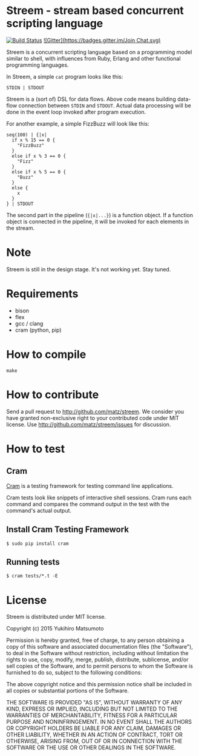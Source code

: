 # Streem - stream based concurrent scripting language

[![Build Status](https://travis-ci.org/matz/streem.svg?branch=master)](https://travis-ci.org/matz/streem)
[![Gitter](https://badges.gitter.im/Join Chat.svg)](https://gitter.im/matz/streem?utm_source=badge&utm_medium=badge&utm_campaign=pr-badge&utm_content=badge)

Streem is a concurrent scripting language based on a programming model
similar to shell, with influences from Ruby, Erlang and other
functional programming languages.

In Streem, a simple `cat` program looks like this:

```
STDIN | STDOUT
```

Streem is a (sort of) DSL for data flows.  Above code means
building data-flow connection between `STDIN` and `STDOUT`.
Actual data processing will be done in the event loop
invoked after program execution.

For another example, a simple FizzBuzz will look like this:

```
seq(100) | {|x|
  if x % 15 == 0 {
    "FizzBuzz"
  }
  else if x % 3 == 0 {
    "Fizz"
  }
  else if x % 5 == 0 {
    "Buzz"
  }
  else {
    x
  }
} | STDOUT
```

The second part in the pipeline (`{|x|...}`) is a function
object.  If a function object is connected in the pipeline,
it will be invoked for each elements in the stream.

# Note

Streem is still in the design stage. It's not working yet.  Stay tuned.

# Requirements

* bison
* flex
* gcc / clang
* cram (python, pip)

# How to compile

```
make
```

# How to contribute

Send a pull request to <http://github.com/matz/streem>.  We consider
you have granted non-exclusive right to your contributed code under
MIT license.  Use <http://github.com/matz/streem/issues> for
discussion.

# How to test

## Cram

[Cram](https://bitheap.org/cram/) is a testing framework for testing command line applications.

Cram tests look like snippets of interactive shell sessions. Cram runs each command and compares the command output in the test with the command's actual output.

## Install Cram Testing Framework

```
$ sudo pip install cram
```

## Running tests

```
$ cram tests/*.t -E
```

# License

Streem is distributed under MIT license.

Copyright (c) 2015 Yukihiro Matsumoto

Permission is hereby granted, free of charge, to any person obtaining a
copy of this software and associated documentation files (the "Software"),
to deal in the Software without restriction, including without limitation
the rights to use, copy, modify, merge, publish, distribute, sublicense,
and/or sell copies of the Software, and to permit persons to whom the
Software is furnished to do so, subject to the following conditions:

The above copyright notice and this permission notice shall be included in
all copies or substantial portions of the Software.

THE SOFTWARE IS PROVIDED "AS IS", WITHOUT WARRANTY OF ANY KIND, EXPRESS OR
IMPLIED, INCLUDING BUT NOT LIMITED TO THE WARRANTIES OF MERCHANTABILITY,
FITNESS FOR A PARTICULAR PURPOSE AND NONINFRINGEMENT. IN NO EVENT SHALL THE
AUTHORS OR COPYRIGHT HOLDERS BE LIABLE FOR ANY CLAIM, DAMAGES OR OTHER
LIABILITY, WHETHER IN AN ACTION OF CONTRACT, TORT OR OTHERWISE, ARISING
FROM, OUT OF OR IN CONNECTION WITH THE SOFTWARE OR THE USE OR OTHER
DEALINGS IN THE SOFTWARE.
